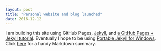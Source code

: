 ```yaml
---
layout: post
title: "Personal website and blog launched"
date: 2016-12-12
---
```


I am building this site using GitHub Pages, [Jekyll](http://jekyllrb.com), and [a GitHub Pages + Jekyll tutorial](http://jmcglone.com/guides/github-pages/). Eventually I hope to be using [Portable Jekyll for Windows](http://www.madhur.co.in/blog/2013/07/20/buildportablejekyll.html). Click [here](http://packetlife.net/media/library/16/Markdown.pdf) for a handy Markdown summary.

